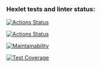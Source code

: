 ### Hexlet tests and linter status:
[![Actions Status](https://github.com/AfViktor/frontend-project-46/actions/workflows/hexlet-check.yml/badge.svg)](https://github.com/AfViktor/frontend-project-46/actions)

[![Actions Status](https://github.com/AfViktor/frontend-project-46/actions/workflows/check.yml/badge.svg)](https://github.com/AfViktor/frontend-project-46/actions)

[![Maintainability](https://api.codeclimate.com/v1/badges/6cd37102cff86db6482c/maintainability)](https://codeclimate.com/github/AfViktor/frontend-project-46/maintainability)

[![Test Coverage](https://api.codeclimate.com/v1/badges/6cd37102cff86db6482c/test_coverage)](https://codeclimate.com/github/AfViktor/frontend-project-46/test_coverage)
